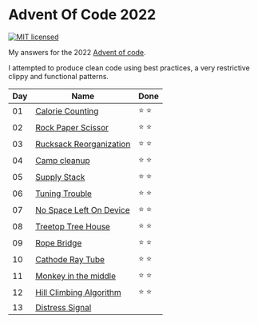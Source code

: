 # Advent Of Code 2022

[![MIT licensed](https://img.shields.io/badge/license-MIT-blue.svg)](./LICENSE)

My answers for the 2022 [Advent of code](https://adventofcode.com/2022).

I attempted to produce clean code using best practices, a very restrictive clippy and functional patterns.

| Day | Name | Done |
|-----|------|------|
| 01 | [Calorie Counting](day_01/src/main.rs)| ⭐ ⭐ |
| 02 | [Rock Paper Scissor](day_02/src/main.rs)| ⭐ ⭐ |
| 03 | [Rucksack Reorganization](day_03/src/main.rs)| ⭐ ⭐ |
| 04 | [Camp cleanup](day_04/src/main.rs)| ⭐ ⭐ |
| 05 | [Supply Stack](day_05/src/main.rs)| ⭐ ⭐ |
| 06 | [Tuning Trouble](day_06/src/main.rs)| ⭐ ⭐ |
| 07 | [No Space Left On Device](day_07/src/main.rs)| ⭐ ⭐ |
| 08 | [Treetop Tree House](day_08/src/main.rs)| ⭐ ⭐ |
| 09 | [Rope Bridge](day_09/src/main.rs)| ⭐ ⭐ |
| 10 | [Cathode Ray Tube](day_10/src/main.rs)| ⭐ ⭐ |
| 11 | [Monkey in the middle](day_11/src/main.rs)| ⭐ ⭐ |
| 12 | [Hill Climbing Algorithm](day_12/src/main.rs)| ⭐ ⭐ |
| 13 | [Distress Signal](day_13/src/main.rs)|  |
